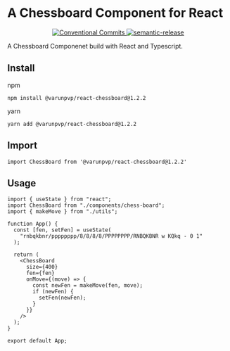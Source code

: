 # A Chessboard Component for React

<p align="center">
  <a href="https://conventionalcommits.org">
    <img alt="Conventional Commits" src="https://img.shields.io/badge/Conventional%20Commits-1.0.0-yellow.svg">
  </a>
  <a href="https://github.com/semantic-release/semantic-release">
    <img alt="semantic-release" src="https://img.shields.io/badge/%20%20%F0%9F%93%A6%F0%9F%9A%80-semantic--release-e10079.svg">
  </a>
</p>

A Chessboard Componenet build with React and Typescript.

## Install

npm

```
npm install @varunpvp/react-chessboard@1.2.2
```

yarn

```
yarn add @varunpvp/react-chessboard@1.2.2
```

## Import

```
import ChessBoard from '@varunpvp/react-chessboard@1.2.2'
```

## Usage

```
import { useState } from "react";
import ChessBoard from "./components/chess-board";
import { makeMove } from "./utils";

function App() {
  const [fen, setFen] = useState(
    "rnbqkbnr/pppppppp/8/8/8/8/PPPPPPPP/RNBQKBNR w KQkq - 0 1"
  );

  return (
    <ChessBoard
      size={400}
      fen={fen}
      onMove={(move) => {
        const newFen = makeMove(fen, move);
        if (newFen) {
          setFen(newFen);
        }
      }}
    />
  );
}

export default App;
```
